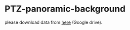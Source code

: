 # PTZ-panoramic-background
please download data from [here](https://drive.google.com/file/d/1kjSEk5Uk54QGp5lkmBD_h-UVKknzUWO4/view?usp=sharing) (Google drive).
